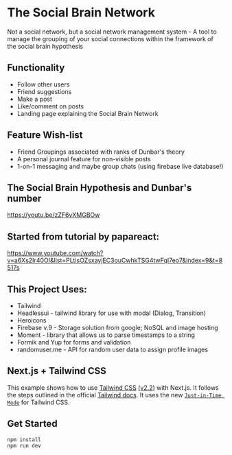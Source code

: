 # The Social Brain Network
Not a social network, but a social network management system
	- A tool to manage the grouping of your social connections within the framework of the social brain hypothesis
## Functionality
- Follow other users
- Friend suggestions
- Make a post
- Like/comment on posts
- Landing page explaining the Social Brain Network
## Feature Wish-list
- Friend Groupings associated with ranks of Dunbar's theory
- A personal journal feature for non-visible posts
- 1-on-1 messaging and maybe group chats (using firebase live database!)

## The Social Brain Hypothesis and Dunbar's number
https://youtu.be/zZF6vXMGBOw
## Started from tutorial by papareact:
https://www.youtube.com/watch?v=a6Xs2Ir40OI&list=PLtisOZsxayjEC3ouCwhkTSG4twFqI7eo7&index=9&t=8517s

## This Project Uses:
+ Tailwind
+ Headlessui - tailwind library for use with modal (Dialog, Transition)
+ Heroicons
+ Firebase v.9 - Storage solution from google; NoSQL and image hosting
+ Moment - library that allows us to parse timestamps to a string
+ Formik and Yup for forms and validation
+ randomuser.me - API for random user data to assign profile images

## Next.js + Tailwind CSS
This example shows how to use [Tailwind CSS](https://tailwindcss.com/) [(v2.2)](https://blog.tailwindcss.com/tailwindcss-2-2) with Next.js. It follows the steps outlined in the official [Tailwind docs](https://tailwindcss.com/docs/guides/nextjs).
It uses the new [`Just-in-Time Mode`](https://tailwindcss.com/docs/just-in-time-mode) for Tailwind CSS.

## Get Started

```
npm install
npm run dev
```
